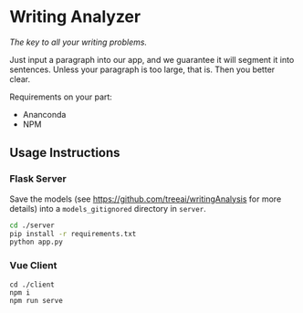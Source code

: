 # Writing Analyzer

_The key to all your writing problems._



Just input a paragraph into our app, and we guarantee it will segment it into sentences. Unless your paragraph is too large, that is. Then you better clear.



Requirements on your part:

- Ananconda
- NPM



## Usage Instructions

### Flask Server

Save the models (see https://github.com/treeai/writingAnalysis for more details) into a `models_gitignored` directory in `server`.

```sh
cd ./server
pip install -r requirements.txt
python app.py
```



### Vue Client

```
cd ./client
npm i
npm run serve
```

